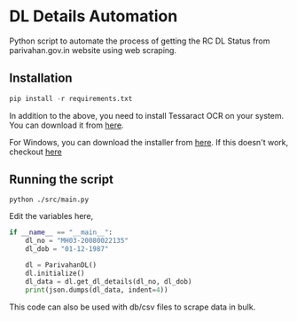 # DL Details Automation

Python script to automate the process of getting the RC DL Status from parivahan.gov.in website using web scraping.

## Installation

```python
pip install -r requirements.txt
```

In addition to the above, you need to install Tessaract OCR on your system. You can download it from [here](https://tesseract-ocr.github.io/tessdoc/Installation.html).

For Windows, you can download the installer from [here](https://github.com/UB-Mannheim/tesseract/wiki). If this doesn't work, checkout [here](https://tesseract-ocr.github.io/tessdoc/Downloads.html)

## Running the script

```
python ./src/main.py
```

Edit the variables here,

```python
if __name__ == "__main__":
    dl_no = "MH03-20080022135"
    dl_dob = "01-12-1987"

    dl = ParivahanDL()
    dl.initialize()
    dl_data = dl.get_dl_details(dl_no, dl_dob)
    print(json.dumps(dl_data, indent=4))
```

This code can also be used with db/csv files to scrape data in bulk.